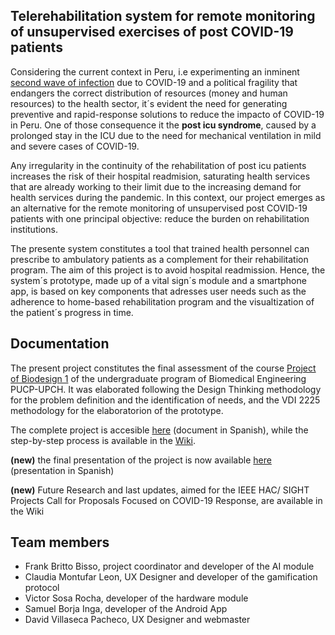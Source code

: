 

## Telerehabilitation system for remote monitoring of unsupervised exercises of post COVID-19 patients



Considering the current context in Peru, i.e experimenting an inminent [second wave of infection](https://opencovid-peru.com/) due to COVID-19 and a political fragility that endangers the correct distribution of resources (money and human resources) to the health sector, it´s evident the need for generating preventive and rapid-response solutions to reduce the impacto of COVID-19 in Peru. One of those consequence it the **post icu syndrome**, caused by a prolonged stay in the ICU due to the need for mechanical ventilation in mild and severe cases of COVID-19.

Any irregularity in the continuity of the rehabilitation of post icu patients increases the risk of their hospital readmision, saturating health services that are already working to their limit due to the increasing demand for health services during the pandemic. In this context, our project emerges as an alternative for the remote monitoring of unsupervised post COVID-19 patients with one principal objective: reduce the burden on rehabilitation institutions.

The presente system constitutes a tool that trained health personnel can prescribe to ambulatory patients as a complement for their rehabilitation program. The aim of this project is to avoid hospital readmission. Hence, the system´s prototype, made up of a vital sign´s module and a smartphone app, is based on key components that adresses user needs such as the adherence to home-based rehabilitation program and the visualtization of the patient´s progress in time.



## Documentation

The present project constitutes the final assessment of the course [Project of Biodesign 1](https://biodesign-project-1.github.io/) of the undergraduate program of Biomedical Engineering PUCP-UPCH. It was elaborated following the Design Thinking methodology for the problem definition and the identification of needs, and the VDI 2225 methodology for the elaboratorion of the prototype.

The complete project is accesible [here](https://drive.google.com/file/d/1GdP5p4xijpEvaxaEeUVG2hxxGXWcFWzO/view?usp=sharing) (document in Spanish), while the step-by-step process is available in the [Wiki](https://github.com/frank-britto/PDB1_Grupo08/wiki).

**(new)** the final presentation of the project is now available [here](https://drive.google.com/file/d/1w8POKenkKT_Ahvm3m0wFyze537iTwExZ/view?usp=sharing) (presentation in Spanish)

**(new)** Future Research and last updates, aimed for the IEEE HAC/ SIGHT Projects Call for Proposals Focused on COVID-19 Response, are available in the Wiki

## Team members

* Frank Britto Bisso, project coordinator and developer of the AI module
* Claudia Montufar Leon, UX Designer and developer of the gamification protocol
* Victor Sosa Rocha, developer of the hardware module
* Samuel Borja Inga, developer of the Android App
* David Villaseca Pacheco, UX Designer and webmaster

